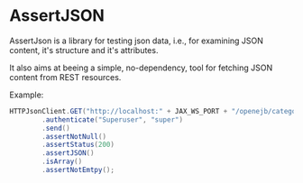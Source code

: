 # AssertJSON
AssertJson is a library for testing json data, i.e., for examining JSON content, it's structure and it's attributes.

It also aims at beeing a simple, no-dependency, tool for fetching JSON content from REST resources.

Example:
``` java
HTTPJsonClient.GET("http://localhost:" + JAX_WS_PORT + "/openejb/categories")
        .authenticate("Superuser", "super")
        .send()
        .assertNotNull()
        .assertStatus(200)
        .assertJSON()
        .isArray()
        .assertNotEmtpy();
```

